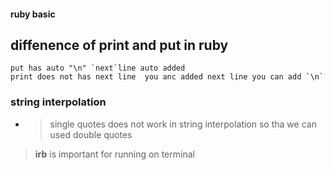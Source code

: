 #### ruby basic

##  diffenence of print and put in ruby
    put has auto "\n" `next`line auto added
    print does not has next line  you anc added next line you can add `\n`


### string interpolation 
- > single quotes does not work in string interpolation so tha we can used double quotes

 > **irb** is important for running on terminal
  